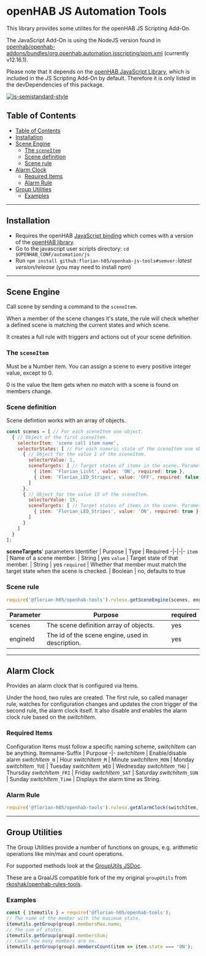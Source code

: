 # openHAB JS Automation Tools

This library provides some utilites for the openHAB JS Scripting Add-On.

The JavaScript Add-On is using the NodeJS version found in [openhab/openhab-addons/bundles/org.openhab.automation.jsscripting/pom.xml](https://github.com/openhab/openhab-addons/blob/main/bundles/org.openhab.automation.jsscripting/pom.xml#L53) (currently v12.16.1).

Please note that it depends on the [openHAB JavaScript Library](https://github.com/openhab/openhab-js), which is included in the JS Scripting Add-On by default.
Therefore it is only listed in the devDependencies of this package.

[![js-semistandard-style](https://raw.githubusercontent.com/standard/semistandard/master/badge.svg)](https://github.com/standard/semistandard)

## Table of Contents
- [Table of Contents](#table-of-contents)
- [Installation](#installation)
- [Scene Engine](#scene-engine)
  - [The `sceneItem`](#the-sceneitem)
  - [Scene definition](#scene-definition)
  - [Scene rule](#scene-rule)
- [Alarm Clock](#alarm-clock)
  - [Required Items](#required-items)
  - [Alarm Rule](#alarm-rule)
- [Group Utilities](#group-utilities)
  - [Examples](#examples)

***
## Installation

- Requires the openHAB [JavaScript binding](https://www.openhab.org/addons/automation/jsscripting/) which comes with a version of the [openHAB
library](https://www.npmjs.com/package/openhab).
- Go to the javascript user scripts directory: `cd $OPENHAB_CONF/automation/js`
- Run `npm install github:florian-h05/openhab-js-tools#semver:`_latest version/release_ (you may need to install npm)

***
## Scene Engine
Call scene by sending a command to the `sceneItem`.

When a member of the scene changes it's state, the rule will check whether a 
defined scene is matching the current states and which scene.

It creates a full rule with triggers and actions out of your scene definition.

### The `sceneItem`
Must be a Number item.
You can assign a scene to every positive integer value, 
except to 0.

0 is the value the Item gets when no match with a scene is found on members change.

### Scene definition
Scene defintion works with an array of objects.
```javascript
const scenes = [ // For each sceneItem one object.
  { // Object of the first sceneItem.
    selectorItem: 'scene call item name',
    selectorStates: [ // For each numeric state of the sceneItem one object.
      { // Object for the value 1 of the sceneItem.
        selectorValue: 1,
        sceneTargets: [ // Target states of items in the scene. Parameters explained later.
          { item: 'Florian_Licht', value: 'ON', required: true },
          { item: 'Florian_LED_Stripes', value: 'OFF', required: false }
        ] 
      },
      { // Object for the value 15 of the sceneItem.
        selectorValue: 15,
        sceneTargets: [ // Target states of items in the scene. Parameters explained later.
          { item: 'Florian_LED_Stripes', value: 'ON', required: true }
        ]
      }
    ]
  }
];
```
__sceneTargets__' parameters
Identifier | Purpose | Type | Required
-|-|-|-
`item` | Name of a scene member. | String | yes
`value` | Target state of that member. | String | yes
`required` | Whether that member must match the target state when the scene is checked. | Boolean | no, defaults to true

### Scene rule
```javascript
require('@florian-h05/openhab-tools').rulesx.getSceneEngine(scenes, engineId);
```
Parameter | Purpose | required
-|-|-
scenes | The scene definition array of objects. | yes
engineId | The id of the scene engine, used in description. | yes

***
## Alarm Clock
Provides an alarm clock that is configured via Items.

Under the hood, two rules are created. The first rule, so called manager rule, watches for configuration changes and updates the cron trigger of the second rule, the alarm clock itself.
It also disable and enables the alarm clock rule based on the _switchItem_.

### Required Items
Configuration Items must follow a specific naming scheme, _switchItem_ can be anything.
Itemname-Suffix | Purpose
-|-
_switchItem_ | Enable/disable alarm
_switchItem_``_H`` | Hour
_switchItem_``_M`` | Minute
_switchItem_``_MON`` | Monday
_switchItem_``_TUE`` | Tuesday
_switchItem_``_WED`` | Wednesday
_switchItem_``_THU`` | Thursday
_switchItem_``_FRI`` | Friday
_switchItem_``_SAT`` | Saturday
_switchItem_``_SUN`` | Sunday
_switchItem_``_Time`` | Displays the alarm time as String.

### Alarm Rule
```javascript
require('@florian-h05/openhab-tools').rulesx.getAlarmClock(switchItem, data => { console.log('Successfully tested alarm clock.'); });
```

***
## Group Utilities
The Group Utilities provide a number of functions on groups, e.g. arithmetic operations like min/max and count operations.

For supported methods look at the [GroupUtils JSDoc](https://florian-h05.github.io/openhab-js-tools/itemutils.GroupUtils.html).

These are a GraalJS compatible fork of the my original `groupUtils` from [rkoshak/openhab-rules-tools](https://github.com/rkoshak/openhab-rules-tools/tree/main/group_utils).

### Examples
```javascript
const { itemutils } = require('@florian-h05/openhab-tools');
// The name of the member with the maximum state.
itemutils.getGroup(group).membersMax.name;
// The sum of states.
itemutils.getGroup(group).membersSum;
// Count how many members are on.
itemutils.getGroup(group).membersCount(item => item.state === 'ON');
```
